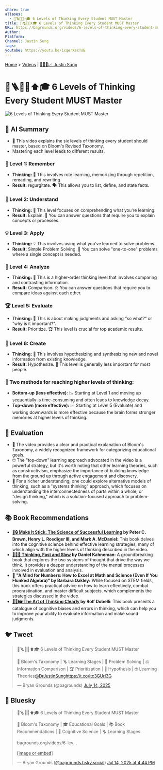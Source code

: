 ```yaml
---
share: true
aliases:
  - 🧠🪜💡🤔⬆️🎓 6 Levels of Thinking Every Student MUST Master
title: 🧠🪜💡🤔⬆️🎓 6 Levels of Thinking Every Student MUST Master
URL: https://bagrounds.org/videos/6-levels-of-thinking-every-student-must-master
Author: 
Platform: 
Channel: Justin Sung
tags: 
youtube: https://youtu.be/1xqerXscTsE
---
```

[Home](../index.md) > [Videos](./index.md) | [🧠👨‍🎓📈 Justin Sung](../people/justin-sung.md)  
# 🧠🪜💡🤔⬆️🎓 6 Levels of Thinking Every Student MUST Master  
![6 Levels of Thinking Every Student MUST Master](https://youtu.be/1xqerXscTsE)  
  
## 🤖 AI Summary  
* 🧠 This video explains the six levels of thinking every student should master, based on Bloom's Revised Taxonomy.  
* Mastering each level leads to different results.  
  
### 📝 Level 1: Remember  
* **Thinking:** 📝 This involves rote learning, memorizing through repetition, rereading, and rewriting.  
* **Result:** regurgitate. 🗣️ This allows you to list, define, and state facts.  
  
### 🤔 Level 2: Understand  
* **Thinking:** 🤔 This level focuses on comprehending what you're learning.  
* **Result:** Explain. 💬 You can answer questions that require you to explain concepts or processes.  
  
### 💡 Level 3: Apply  
* **Thinking:** 💡 This involves using what you've learned to solve problems.  
* **Result:** Simple Problem Solving. 🧩 You can solve "one-to-one" problems where a single concept is needed.  
  
### 🔬 Level 4: Analyze  
* **Thinking:** 🔬 This is a higher-order thinking level that involves comparing and contrasting information.  
* **Result:** Comparison. ⚖️ You can answer questions that require you to compare ideas against each other.  
  
### 🏆 Level 5: Evaluate  
* **Thinking:** 🤔 This is about making judgments and asking "so what?" or "why is it important?".  
* **Result:** Prioritize. 🏆 This level is crucial for top academic results.  
  
### 🎨 Level 6: Create  
* **Thinking:** 🎨 This involves hypothesizing and synthesizing new and novel information from existing knowledge.  
* **Result:** Hypothesize. 🧪 This level is generally less important for most people.  
  
### 🚀 Two methods for reaching higher levels of thinking:  
* **Bottom-up (less effective):** 📉 Starting at Level 1 and moving up sequentially is time-consuming and often leads to knowledge decay.  
* **Top-down (more effective):** 📈 Starting at Level 5 (Evaluate) and working downwards is more effective because the brain forms stronger memories at higher levels of thinking.  
  
## 🤔 Evaluation  
* 🧐 The video provides a clear and practical explanation of Bloom's Taxonomy, a widely recognized framework for categorizing educational goals.  
* 🤓 The "top-down" learning approach advocated in the video is a powerful strategy, but it's worth noting that other learning theories, such as constructivism, emphasize the importance of building knowledge from the ground up through active engagement and discovery.  
* 🤔 For a richer understanding, one could explore alternative models of thinking, such as a "systems thinking" approach, which focuses on understanding the interconnectedness of parts within a whole, or "design thinking," which is a solution-focused approach to problem-solving.  
  
## 📚 Book Recommendations  
* **[🧠🔒 Make It Stick: The Science of Successful Learning](../books/make-it-stick.md) by Peter C. Brown, Henry L. Roediger III, and Mark A. McDaniel:** This book delves into the cognitive science behind effective learning strategies, many of which align with the higher levels of thinking described in the video.  
* **[🤔🐇🐢 Thinking, Fast and Slow](../books/thinking-fast-and-slow.md) by Daniel Kahneman:** A groundbreaking book that explores the two systems of thought that drive the way we think. It provides a deeper understanding of the mental processes involved in evaluation and analysis.  
* 📖 **"A Mind for Numbers: How to Excel at Math and Science (Even If You Flunked Algebra)" by Barbara Oakley:** While focused on STEM fields, this book offers practical advice on how to learn effectively, combat procrastination, and master difficult subjects, which complements the strategies discussed in the video.  
* **[🎨🤔🖼️ The Art of Thinking Clearly](../books/the-art-of-thinking-clearly.md) by Rolf Dobelli:** This book presents a catalogue of cognitive biases and errors in thinking, which can help you to improve your ability to evaluate information and make sound judgments.  
  
## 🐦 Tweet  
<blockquote class="twitter-tweet" data-theme="dark"><p lang="en" dir="ltr">🧠🪜💡🤔⬆️🎓 6 Levels of Thinking Every Student MUST Master<br><br>🧠 Bloom&#39;s Taxonomy | 🪜 Learning Stages | 🎯 Problem Solving | ⚖️ Information Comparison | 🏆 Prioritization | 🧪 Hypothesis | 🤓 Learning Theories<a href="https://twitter.com/DrJustinSung?ref_src=twsrc%5Etfw">@DrJustinSung</a><a href="https://t.co/ltc3GUrl3G">https://t.co/ltc3GUrl3G</a></p>&mdash; Bryan Grounds (@bagrounds) <a href="https://twitter.com/bagrounds/status/1944902262113100081?ref_src=twsrc%5Etfw">July 14, 2025</a></blockquote> <script async src="https://platform.twitter.com/widgets.js" charset="utf-8"></script>  
  
## 🦋 Bluesky  
<blockquote class="bluesky-embed" data-bluesky-uri="at://did:plc:i4yli6h7x2uoj7acxunww2fc/app.bsky.feed.post/3ltxkzejwns2f" data-bluesky-cid="bafyreiglc67ltpzdchjcrf4dq3sfeoheho76rgwhbnvqj7iugmxsu56r6u" data-bluesky-embed-color-mode="system"><p lang="en">🧠🪜💡🤔⬆️🎓 6 Levels of Thinking Every Student MUST Master  
  
🌸 Bloom&#x27;s Taxonomy | 🎓 Educational Goals | 📚 Book Recommendations | 🧠 Cognitive Science | 🪜 Learning Stages  
  
bagrounds.org/videos/6-lev...<br><br><a href="https://bsky.app/profile/did:plc:i4yli6h7x2uoj7acxunww2fc/post/3ltxkzejwns2f?ref_src=embed">[image or embed]</a></p>&mdash; Bryan Grounds (<a href="https://bsky.app/profile/did:plc:i4yli6h7x2uoj7acxunww2fc?ref_src=embed">@bagrounds.bsky.social</a>) <a href="https://bsky.app/profile/did:plc:i4yli6h7x2uoj7acxunww2fc/post/3ltxkzejwns2f?ref_src=embed">Jul 14, 2025 at 4:44 PM</a></blockquote><script async src="https://embed.bsky.app/static/embed.js" charset="utf-8"></script>